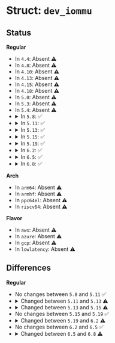 # Struct: <code>dev_iommu</code>

## Status
<b>Regular</b>
<ul>
<li>
In <code>4.4</code>: Absent ⚠️
</li>
<li>
In <code>4.8</code>: Absent ⚠️
</li>
<li>
In <code>4.10</code>: Absent ⚠️
</li>
<li>
In <code>4.13</code>: Absent ⚠️
</li>
<li>
In <code>4.15</code>: Absent ⚠️
</li>
<li>
In <code>4.18</code>: Absent ⚠️
</li>
<li>
In <code>5.0</code>: Absent ⚠️
</li>
<li>
In <code>5.3</code>: Absent ⚠️
</li>
<li>
In <code>5.4</code>: Absent ⚠️
</li>
<li>
<details>
<summary>In <code>5.8</code>: ✅</summary>

```c
struct dev_iommu {
    struct mutex lock;
    struct iommu_fault_param *fault_param;
    struct iommu_fwspec *fwspec;
    struct iommu_device *iommu_dev;
    void *priv;
};
```
</details>
</li>
<li>
<details>
<summary>In <code>5.11</code>: ✅</summary>

```c
struct dev_iommu {
    struct mutex lock;
    struct iommu_fault_param *fault_param;
    struct iommu_fwspec *fwspec;
    struct iommu_device *iommu_dev;
    void *priv;
};
```
</details>
</li>
<li>
<details>
<summary>In <code>5.13</code>: ✅</summary>

```c
struct dev_iommu {
    struct mutex lock;
    struct iommu_fault_param *fault_param;
    struct iopf_device_param *iopf_param;
    struct iommu_fwspec *fwspec;
    struct iommu_device *iommu_dev;
    void *priv;
};
```
</details>
</li>
<li>
<details>
<summary>In <code>5.15</code>: ✅</summary>

```c
struct dev_iommu {
    struct mutex lock;
    struct iommu_fault_param *fault_param;
    struct iopf_device_param *iopf_param;
    struct iommu_fwspec *fwspec;
    struct iommu_device *iommu_dev;
    void *priv;
};
```
</details>
</li>
<li>
<details>
<summary>In <code>5.19</code>: ✅</summary>

```c
struct dev_iommu {
    struct mutex lock;
    struct iommu_fault_param *fault_param;
    struct iopf_device_param *iopf_param;
    struct iommu_fwspec *fwspec;
    struct iommu_device *iommu_dev;
    void *priv;
};
```
</details>
</li>
<li>
<details>
<summary>In <code>6.2</code>: ✅</summary>

```c
struct dev_iommu {
    struct mutex lock;
    struct iommu_fault_param *fault_param;
    struct iopf_device_param *iopf_param;
    struct iommu_fwspec *fwspec;
    struct iommu_device *iommu_dev;
    void *priv;
    u32 max_pasids;
    u32 attach_deferred;
};
```
</details>
</li>
<li>
<details>
<summary>In <code>6.5</code>: ✅</summary>

```c
struct dev_iommu {
    struct mutex lock;
    struct iommu_fault_param *fault_param;
    struct iopf_device_param *iopf_param;
    struct iommu_fwspec *fwspec;
    struct iommu_device *iommu_dev;
    void *priv;
    u32 max_pasids;
    u32 attach_deferred;
};
```
</details>
</li>
<li>
<details>
<summary>In <code>6.8</code>: ✅</summary>

```c
struct dev_iommu {
    struct mutex lock;
    struct iommu_fault_param *fault_param;
    struct iopf_device_param *iopf_param;
    struct iommu_fwspec *fwspec;
    struct iommu_device *iommu_dev;
    void *priv;
    u32 max_pasids;
    u32 attach_deferred;
    u32 pci_32bit_workaround;
    u32 require_direct;
    u32 shadow_on_flush;
};
```
</details>
</li>
</ul>
<b>Arch</b>
<ul>
<li>
In <code>arm64</code>: Absent ⚠️
</li>
<li>
In <code>armhf</code>: Absent ⚠️
</li>
<li>
In <code>ppc64el</code>: Absent ⚠️
</li>
<li>
In <code>riscv64</code>: Absent ⚠️
</li>
</ul>
<b>Flavor</b>
<ul>
<li>
In <code>aws</code>: Absent ⚠️
</li>
<li>
In <code>azure</code>: Absent ⚠️
</li>
<li>
In <code>gcp</code>: Absent ⚠️
</li>
<li>
In <code>lowlatency</code>: Absent ⚠️
</li>
</ul>

## Differences
<b>Regular</b>
<ul>
<li>
No changes between <code>5.8</code> and <code>5.11</code> ✅
</li>
<li>
<details>
<summary>Changed between <code>5.11</code> and <code>5.13</code> ⚠️</summary>
<ul>
<li>
<b>Field added. </b>
<code>struct iopf_device_param *iopf_param</code>
</li>
</ul>
</details>
</li>
<li>
<details>
<summary>Changed between <code>5.13</code> and <code>5.15</code> ⚠️</summary>
<ul>
<li>
<b>Field type changed. </b>
<code>struct iopf_device_param *iopf_param</code> ➡️ <code>struct iopf_device_param *iopf_param</code>
</li>
</ul>
</details>
</li>
<li>
No changes between <code>5.15</code> and <code>5.19</code> ✅
</li>
<li>
<details>
<summary>Changed between <code>5.19</code> and <code>6.2</code> ⚠️</summary>
<ul>
<li>
<b>Field added. </b>
<code>u32 max_pasids</code>
</li>
<li>
<b>Field added. </b>
<code>u32 attach_deferred</code>
</li>
</ul>
</details>
</li>
<li>
No changes between <code>6.2</code> and <code>6.5</code> ✅
</li>
<li>
<details>
<summary>Changed between <code>6.5</code> and <code>6.8</code> ⚠️</summary>
<ul>
<li>
<b>Field added. </b>
<code>u32 pci_32bit_workaround</code>
</li>
<li>
<b>Field added. </b>
<code>u32 require_direct</code>
</li>
<li>
<b>Field added. </b>
<code>u32 shadow_on_flush</code>
</li>
</ul>
</details>
</li>
</ul>
